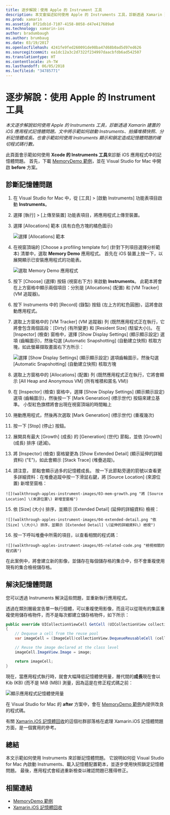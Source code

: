 ```yaml
---
title: 逐步解說：使用 Apple 的 Instrument 工具
description: 本文會描述如何使用 Apple 的 Instruments 工具，診斷透過 Xamarin 建置的 iOS 應用程式記憶體問題。 文中會示範如何啟動 Instruments、拍攝堆積快照、分析記憶體成長等等。
ms.prod: xamarin
ms.assetid: 8f21db1d-7107-4158-8058-d47e417689a0
ms.technology: xamarin-ios
author: bradumbaugh
ms.author: brumbaug
ms.date: 03/19/2017
ms.openlocfilehash: 4241fe9fed260091de98ba47d68b0ad5d97ed626
ms.sourcegitcommit: ea1dc12a3c2d7322f234997daacbfdb6ad542507
ms.translationtype: HT
ms.contentlocale: zh-TW
ms.lasthandoff: 06/05/2018
ms.locfileid: "34785771"
---
```

# <a name="walkthrough---using-apples-instruments-tool"></a>逐步解說：使用 Apple 的 Instrument 工具

_本文逐步解說如何使用 Apple 的 Instruments 工具，診斷透過 Xamarin 建置的 iOS 應用程式記憶體問題。文中將示範如何啟動 Instruments、拍攝堆積快照、分析記憶體成長。也會示範如何使用 Instruments 顯示和鎖定造成記憶體問題的確切程式碼行數。_

此頁面會示範如何使用 **Xcode 的 Instruments 工具**來診斷 iOS 應用程式中的記憶體問題。
首先，下載 [MemoryDemo 範例](https://developer.xamarin.com/samples/monotouch/Profiling/MemoryDemo/)，並在 Visual Studio for Mac 中開啟 **before** 方案。

## <a name="diagnosing-the-memory-issues"></a>診斷記憶體問題

1.  在 Visual Studio for Mac 中，從 [工具] > [啟動 Instruments] 功能表項目啟動 **Instruments**。
2.  選擇 [執行] > [上傳至裝置] 功能表項目，將應用程式上傳至裝置。
3.  選擇 [Allocations] 範本 (具有白色方塊的橘色圖示)

    ![](walkthrough-apples-instrument-images/00-allocations-tempate.png "選擇 [Allocations] 範本")

4.  在視窗頂端的 [Choose a profiling template for] \(針對下列項目選擇分析範本\) 清單中，選取 **Memory Demo** 應用程式。 首先在 iOS 裝置上按一下，以展開顯示已安裝應用程式的功能表。

    ![](walkthrough-apples-instrument-images/01-mem-demo.png "選取 Memory Demo 應用程式")

5.  按下 [Choose] \(選擇\) 按鈕 (視窗右下方) 來啟動 **Instruments**。 此範本將會在上方窗格中顯示兩個項目：分別是 [Allocations] \(配置\) 和 [VM Tracker] \(VM 追蹤器\)。

6.  按下 Instruments 中的 [Record] \(錄製\) 按鈕 (左上方的紅色圓圈)，這將會啟動應用程式。

7.  選取上方窗格中的 [VM Tracker] \(VM 追蹤器\) 列 (既然應用程式正在執行，它將會包含兩個區段：[Dirty] \(有所變更\) 和 [Resident Size] \(駐留大小\))。 在 [Inspector] \(檢查\) 窗格中，選擇 [Show Display Settings] \(顯示顯示設定\) 選項 (齒輪圖示)，然後勾選 [Automatic Snapshotting] \(自動建立快照\) 核取方塊，如此螢幕擷取畫面右下方所示：

    ![](walkthrough-apples-instrument-images/02-auto-snapshot.png "選擇 [Show Display Settings] \(顯示顯示設定\) 選項齒輪圖示，然後勾選 [Automatic Snapshotting] \(自動建立快照\) 核取方塊")

8.  選取上方窗格中的 [Allocations] \(配置\) 列 (既然應用程式正在執行，它將會顯示 [All Heap and Anonymous VM] \(所有堆積和匿名 VM\))
9.  在 [Inspector] \(檢查\) 窗格中，選擇 [Show Display Settings] \(顯示顯示設定\) 選項 (齒輪圖示)，然後按一下 [Mark Generation] \(標示世代\) 按鈕來建立基準。 小型紅色旗標將會出現在視窗頂端的時間軸上
10.  捲動應用程式，然後再次選取 [Mark Generation] \(標示世代\) (重複幾次)
11.  按一下 [Stop] \(停止\) 按鈕。
12.  展開具有最大 [Growth] \(成長\) 的 [Generation] \(世代\) 節點，並依 [Growth] \(成長\) 排序 (遞減)。
13.  將 [Inspector] \(檢查\) 窗格變更為 [Show Extended Detail] \(顯示延伸的詳細資料\) ("E")，如此會顯示 [Stack Trace] \(堆疊追蹤\)。

14.  請注意，**<non-object>** 節點會顯示過多的記憶體成長。 按一下此節點旁邊的箭號以查看更多詳細資料：在堆疊追蹤中按一下滑鼠右鍵，將 [Source Location] \(來源位置\) 新增至窗格：

    ![](walkthrough-apples-instrument-images/03-mem-growth.png "將 [Source Location] \(來源位置\) 新增至窗格")

15.  依 [Size] \(大小\) 排序，並顯示 [Extended Detail] \(延伸的詳細資料\) 檢視：

    ![](walkthrough-apples-instrument-images/04-extended-detail.png "依 [Size] \(大小\) 排序，並顯示 [Extended Detail] \(延伸的詳細資料\) 檢視")

16.  按一下呼叫堆疊中所需的項目，以查看相關的程式碼：

    ![](walkthrough-apples-instrument-images/05-related-code.png "檢視相關的程式碼")

在此案例中，將會建立新的影像，並儲存在每個儲存格的集合中，但不會重複使用現有的集合檢視儲存格。

## <a name="resolving-the-memory-issues"></a>解決記憶體問題

您可以透過 Instruments 解決這些問題，並重新執行應用程式。

透過在類別層級宣告單一執行個體，可以重複使用影像，而且可以從現有的集區重複使用儲存格物件，而不是每次都建立儲存格物件，如下所示：

```csharp
public override UICollectionViewCell GetCell (UICollectionView collectionView, NSIndexPath indexPath)
{
    // Dequeue a cell from the reuse pool
    var imageCell = (ImageCell)collectionView.DequeueReusableCell (cellId, indexPath);

    // Reuse the image declared at the class level
    imageCell.ImageView.Image = image;

    return imageCell;
}
```

現在，當應用程式執行時，就會大幅降低記憶體使用量，層代間的**成長**現在會以 Kib (KB) (而不是 MiB (MB)) 測量，因為這是在修正程式碼之前：

![](walkthrough-apples-instrument-images/06-reduced-memory.png "顯示應用程式記憶體使用量")

在 Visual Studio for Mac 的 **after** 方案中，會在 [MemoryDemo 範例](https://developer.xamarin.com/samples/monotouch/Profiling/MemoryDemo/)內提供改良的程式碼。

有關 [Xamarin.iOS 記憶體回收](https://krumelur.me/2015/04/27/xamarin-ios-the-garbage-collector-and-me/)的這個社群部落格在處理 Xamarin.iOS 記憶體問題方面，是一個實用的參考。


## <a name="summary"></a>總結

本文示範如何使用 Instruments 來診斷記憶體問題。
它說明如何從 Visual Studio for Mac 內啟動 Instruments、載入記憶體配置範本，並逐步使用快照鎖定記憶體問題。
最後，應用程式會經過重新檢查以確認問題已獲得修正。


## <a name="related-links"></a>相關連結

- [MemoryDemo 範例](https://developer.xamarin.com/samples/monotouch/Profiling/MemoryDemo/)
- [Xamarin.iOS 記憶體回收](https://krumelur.me/2015/04/27/xamarin-ios-the-garbage-collector-and-me/)
